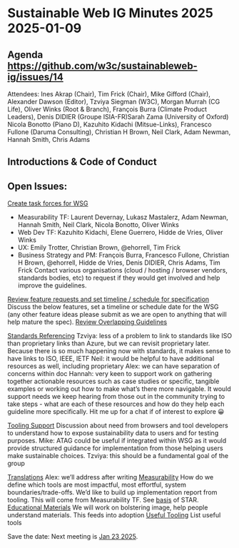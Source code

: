 # Sustainable Web IG Minutes 2025 2025-01-09 

## Agenda https://github.com/w3c/sustainableweb-ig/issues/14

Attendees: Ines Akrap (Chair), Tim Frick (Chair), Mike Gifford (Chair), Alexander Dawson (Editor), Tzviya Siegman (W3C), Morgan Murrah (CG Life), Oliver Winks (Root & Branch), François Burra (Climate Product Leaders),  Denis DIDIER (Groupe ISIA-FR)Sarah Zama (University of Oxford) Nicola Bonotto (Piano D), Kazuhito Kidachi (Mitsue-Links), Francesco Fullone (Daruma Consulting), Christian H Brown, Neil Clark, Adam Newman, Hannah Smith, Chris Adams

## Introductions & Code of Conduct

## Open Issues:
<a href="https://github.com/w3c/sustainableweb-ig/issues/8">Create task forces for WSG</a>
* Measurability TF: Laurent Devernay, Lukasz Mastalerz, Adam Newman, Hannah Smith, Neil Clark, Nicola Bonotto, Oliver Winks
* Web Dev TF: Kazuhito Kidachi, Elene Guerrero, Hidde de Vries, Oliver Winks
* UX: Emily Trotter, Christian Brown, @ehorrell, Tim Frick
* Business Strategy and PM: François Burra, Francesco Fullone, Christian H Brown, @ehorrell, Hidde de Vries, Denis DIDIER, Chris Adams, Tim Frick
Contact various organisations (cloud / hosting / browser vendors, standards bodies, etc) to request if they would get involved and help improve the guidelines. 

<a href="https://github.com/w3c/sustainableweb-ig/issues/10">Review feature requests and set timeline / schedule for specification</a>
Discuss the below features, set a timeline or schedule date for the WSG (any other feature ideas please submit as we are open to anything that will help mature the spec).
<a href="https://github.com/w3c/sustainableweb-wsg/issues/5">Review Overlapping Guidelines</a>

<a href="https://github.com/w3c/sustainableweb-wsg/issues/6">Standards Referencing</a>
Tzviya: less of a problem to link to standards like ISO than proprietary links than Azure, but we can revisit proprietary later. Because there is so much happening now with standards, it makes sense to have links to ISO, IEEE, IETF
Neil: it would be helpful to have additional resources as well, including proprietary
Alex: we can have separation of concerns within doc
Hannah: very keen to support work on gathering together actionable resources such as case studies or specific, tangible examples or working out how to make what’s there more navigable. It would support needs we keep hearing from those out in the community trying to take steps - what are each of these resources and how do they help each guideline more specifically. Hit me up for a chat if of interest to explore 😀

<a href="https://github.com/w3c/sustainableweb-wsg/issues/7">Tooling Support</a>
Discussion about need from browsers and tool developers to understand how to expose sustainability data to users and for testing purposes. 
Mike: ATAG could be useful if integrated within WSG as it would provide structured guidance for implementation from those helping users make sustainable choices.
Tzviya: this should be a fundamental goal of the group

<a href="https://github.com/w3c/sustainableweb-wsg/issues/8">Translations</a>
Alex: we’ll address after writing
<a href="https://github.com/w3c/sustainableweb-wsg/issues/9">Measurability</a>
How do we define which tools are most impactful, most effortful, system boundaries/trade-offs. We’d like to build up implementation report from tooling. This will come from Measurability TF. See <a href="https://docs.google.com/spreadsheets/d/1DKfIdm0mHkyzTVv41hogUdh41SnLkk9Uwkc8Nm6bqD4/edit?usp=sharing">basis</a> of STAR.
<a href="https://github.com/w3c/sustainableweb-wsg/issues/10">Educational Materials</a>
We will work on bolstering image, help people understand materials. This feeds into adoption
<a href="https://github.com/w3c/sustainableweb-wsg/issues/11">Useful Tooling</a>
List useful tools

Save the date: Next meeting is <a href="https://www.w3.org/groups/ig/sustainableweb/calendar/">Jan 23 2025</a>.